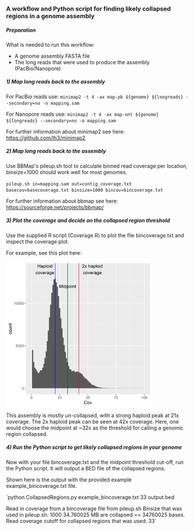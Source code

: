 ### A workflow and Python script for finding likely collapsed regions in a genome assembly

##### Preparation
What is needed to run this workflow:
* A genome assembly FASTA file
* The long reads that were used to produce the assembly (PacBio/Nanopore)

##### 1) Map long reads back to the assembly 
For PacBio reads use:
`minimap2 -t 4 -ax map-pb ${genome} ${longreads} --secondary=no -o mapping.sam`

For Nanopore reads use:
`minimap2 -t 4 -ax map-ont ${genome} ${longreads} --secondary=no -o mapping.sam`

For further information about minimap2 see here: https://github.com/lh3/minimap2

##### 2) Map long reads back to the assembly 
Use BBMap's pileup.sh tool to calculate binned read coverage per location, binsize=1000 should work well for most genomes.

`pileup.sh in=mapping.sam out=contig_coverage.txt basecov=basecoverage.txt binsize=1000 bincov=bincoverage.txt`

For further information about bbmap see here: https://sourceforge.net/projects/bbmap/

##### 3) Plot the coverage and decide on the collapsed region threshold
Use the supplied R script (Coverage.R) to plot the file bincoverage.txt and inspect the coverage plot.

For example, see this plot here:

<a href="url"><img src="https://github.com/JanaSperschneider/GenomeAssemblyTools/blob/master/CollapsedGenomicRegions/Coverage_Example.png" align="center" height="400" width="400" ></a>

This assembly is mostly un-collapsed, with a strong haploid peak at 21x coverage. The 2x haploid peak can be seen at 42x coverage. Here, one would choose the midpoint at ~32x as the threshold for calling a genomic region collapsed.

##### 4) Run the Python script to get likely collapsed regions in your genome
Now with your file bincoverage.txt and the midpoint threshold cut-off, run the Python script. It will output a BED file of the collapsed regions.

Shown here is the output with the provided example example_bincoverage.txt file.

`python CollapsedRegions.py example_bincoverage.txt 33 output.bed

Read in coverage from a bincoverage file from pileup.sh
Binsize that was used in pileup.sh: 1000
34.760025 MB are collapsed == 34760025 bases.
Read coverage cutoff for collapsed regions that was used: 33`
